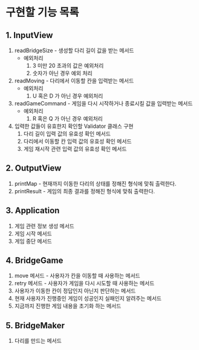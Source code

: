 # 구현할 기능 목록

## 1. InputView

1. readBridgeSize - 생성할 다리 길이 값을 받는 메서드
    - 예외처리
        1. 3 미만 20 초과의 값은 예외처리
        2. 숫자가 아닌 경우 예외 처리
2. readMoving - 다리에서 이동할 칸을 입력받는 메서드
    - 예외처리
        1. U 혹은 D 가 아닌 경우 예외처리
3. readGameCommand - 게임을 다시 시작하거나 종료시킬 값을 입력받는 메서드
    - 예외처리
        1. R 혹은 Q 가 아닌 경우 예외처리
4. 입력한 값들이 유효한지 확인할 Validator 클래스 구현
    1. 다리 길이 입력 값의 유효성 확인 메서드
    2. 다리에서 이동할 칸 입력 값의 유효성 확인 메서드
    3. 게임 재시작 관련 입력 값의 유효성 확인 메서드

## 2. OutputView

1. printMap - 현재까지 이동한 다리의 상태를 정해진 형식에 맞춰 출력한다.
2. printResult - 게임의 최종 결과를 정해진 형식에 맞춰 출력한다.

## 3. Application

1. 게임 관련 정보 생성 메서드
2. 게임 시작 메서드
3. 게임 중단 메서드

## 4. BridgeGame

1. move 메서드 - 사용자가 칸을 이동할 때 사용하는 메서드
2. retry 메서드 - 사용자가 게임을 다시 시도할 때 사용하는 메서드
3. 사용자가 이동한 칸이 정답인지 아닌지 판단하는 메서드
4. 현재 사용자가 진행중인 게임이 성공인지 실패인지 알려주는 메서드
5. 지금까지 진행한 게임 내용을 초기화 하는 메서드

## 5. BridgeMaker

1. 다리를 만드는 메서드


